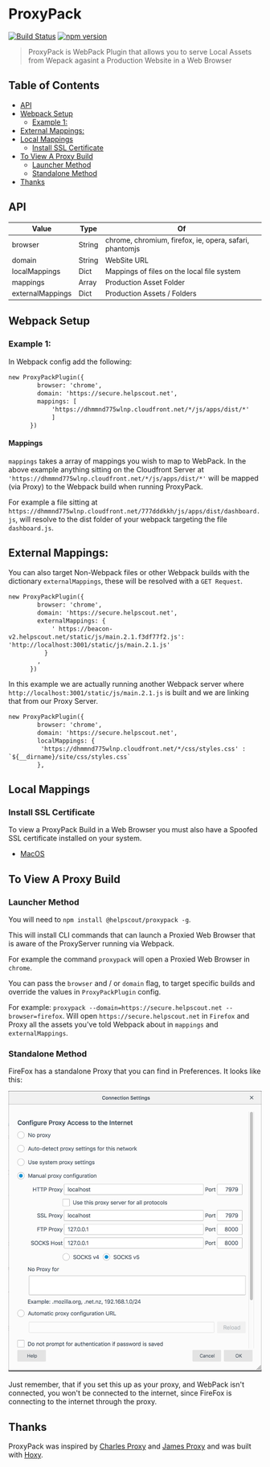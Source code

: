 # ProxyPack

[![Build Status](https://travis-ci.org/helpscout/proxypack.svg?branch=master)](https://travis-ci.org/helpscout/proxypack)
[![npm version](https://badge.fury.io/js/%40helpscout%2Fproxypack.svg)](https://badge.fury.io/js/%40helpscout%2Fproxypack)

> ProxyPack is WebPack Plugin that allows you to serve Local Assets from Wepack agasint a Production Website in a Web Browser

## Table of Contents

<!-- START doctoc generated TOC please keep comment here to allow auto update -->
<!-- DON'T EDIT THIS SECTION, INSTEAD RE-RUN doctoc TO UPDATE -->

- [API](#api)
- [Webpack Setup](#webpack-setup)
  - [Example 1:](#example-1)
- [External Mappings:](#external-mappings)
- [Local Mappings](#local-mappings)
  - [Install SSL Certificate](#install-ssl-certificate)
- [To View A Proxy Build](#to-view-a-proxy-build)
  - [Launcher Method](#launcher-method)
  - [Standalone Method](#standalone-method)
- [Thanks](#thanks)

<!-- END doctoc generated TOC please keep comment here to allow auto update -->

## API

| Value            | Type   | Of                                                      |
| ---------------- | ------ | ------------------------------------------------------- |
| browser          | String | chrome, chromium, firefox, ie, opera, safari, phantomjs |
| domain           | String | WebSite URL                                             |
| localMappings    | Dict   | Mappings of files on the local file system              |
| mappings         | Array  | Production Asset Folder                                 |
| externalMappings | Dict   | Production Assets / Folders                             |

## Webpack Setup

### Example 1:

In Webpack config add the following:

```
new ProxyPackPlugin({
        browser: 'chrome',
        domain: 'https://secure.helpscout.net',
        mappings: [
            'https://dhmmnd775wlnp.cloudfront.net/*/js/apps/dist/*'
            ]
      })

```

#### Mappings

`mappings` takes a array of mappings you wish to map to WebPack. In the above example anything sitting on the Cloudfront Server at `'https://dhmmnd775wlnp.cloudfront.net/*/js/apps/dist/*'` will be mapped (via Proxy) to the Webpack build when running ProxyPack.

For example a file sitting at `https://dhmmnd775wlnp.cloudfront.net/777dddkkh/js/apps/dist/dashboard.js`, will resolve to the dist folder of your webpack targeting the file `dashboard.js`.

## External Mappings:

You can also target Non-Webpack files or other Webpack builds with the dictionary `externalMappings`, these will be resolved with a `GET Request`.

```
new ProxyPackPlugin({
        browser: 'chrome',
        domain: 'https://secure.helpscout.net',
        externalMappings: {
            ' https://beacon-v2.helpscout.net/static/js/main.2.1.f3df77f2.js': 'http://localhost:3001/static/js/main.2.1.js'
          }
        ,
      })
```

In this example we are actually running another Webpack server where `http://localhost:3001/static/js/main.2.1.js` is built and we are linking that from our Proxy Server.

```
new ProxyPackPlugin({
        browser: 'chrome',
        domain: 'https://secure.helpscout.net',
        localMappings: {
         'https://dhmmnd775wlnp.cloudfront.net/*/css/styles.css' : `${__dirname}/site/css/styles.css`
        },
```

## Local Mappings

### Install SSL Certificate

To view a ProxyPack Build in a Web Browser you must also have a Spoofed SSL certificate installed on your system.

- [MacOS](docs/macos.md)

## To View A Proxy Build

### Launcher Method

You will need to `npm install @helpscout/proxypack -g`.

This will install CLI commands that can launch a Proxied Web Browser that is aware of the ProxyServer running via Webpack.

For example the command `proxypack` will open a Proxied Web Browser in `chrome`.

You can pass the `browser` and / or `domain` flag, to target specific builds and override the values in `ProxyPackPlugin` config.

For example: `proxypack --domain=https://secure.helpscout.net --browser=firefox`. Will open `https://secure.helpscout.net` in `Firefox` and Proxy all the assets you've told Webpack about in `mappings` and `externalMappings`.

### Standalone Method

FireFox has a standalone Proxy that you can find in Preferences. It looks like this:

![FireFox Proxy](docs/images/firefox-proxy.png)

Just remember, that if you set this up as your proxy, and WebPack isn't connected, you won't be connected to the internet, since FireFox is connecting to the internet through the proxy.

## Thanks

ProxyPack was inspired by [Charles Proxy](https://www.charlesproxy.com/) and [James Proxy](https://github.com/james-proxy/james) and was built with [Hoxy](http://greim.github.io/hoxy/).
